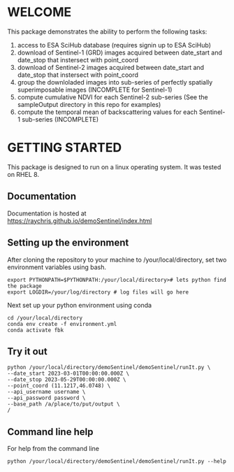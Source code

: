 # WELCOME
This package demonstrates the ability to perform the following tasks:

1. access to ESA SciHub database (requires signin up to ESA SciHub)
2. download of Sentinel-1 (GRD) images acquired between date_start and date_stop that instersect with point_coord
3. download of Sentinel-2 images acquired between date_start and date_stop that instersect with point_coord
4. group the downloladed images into sub-series of perfectly spatially superimposable images (INCOMPLETE for Sentinel-1)
5. compute cumulative NDVI for each Sentinel-2 sub-series (See the sampleOutput directory in this repo for examples)
6. compute the temporal mean of backscattering values for each Sentinel-1 sub-series (INCOMPLETE)

# GETTING STARTED
This package is designed to run on a linux operating system.  It was tested on RHEL 8.

## Documentation
Documentation is hosted at https://raychris.github.io/demoSentinel/index.html

## Setting up the environment
After cloning the repository to your machine to /your/local/directory, set two environment variables using bash.

```
export PYTHONPATH=$PYTHONPATH:/your/local/directory># lets python find the package
export LOGDIR=/your/log/directory # log files will go here
```

Next set up your python environment using conda
```
cd /your/local/directory
conda env create -f environment.yml
conda activate fbk
```

## Try it out
```
python /your/local/directory/demoSentinel/demoSentinel/runIt.py \
--date_start 2023-03-01T00:00:00.000Z \
--date_stop 2023-05-29T00:00:00.000Z \
--point_coord (11.1217,46.0748) \
--api_username username \
--api_password password \
--base_path /a/place/to/put/output \
/
```

## Command line help

For help from the command line
```
python /your/local/directory/demoSentinel/demoSentinel/runIt.py --help
```
